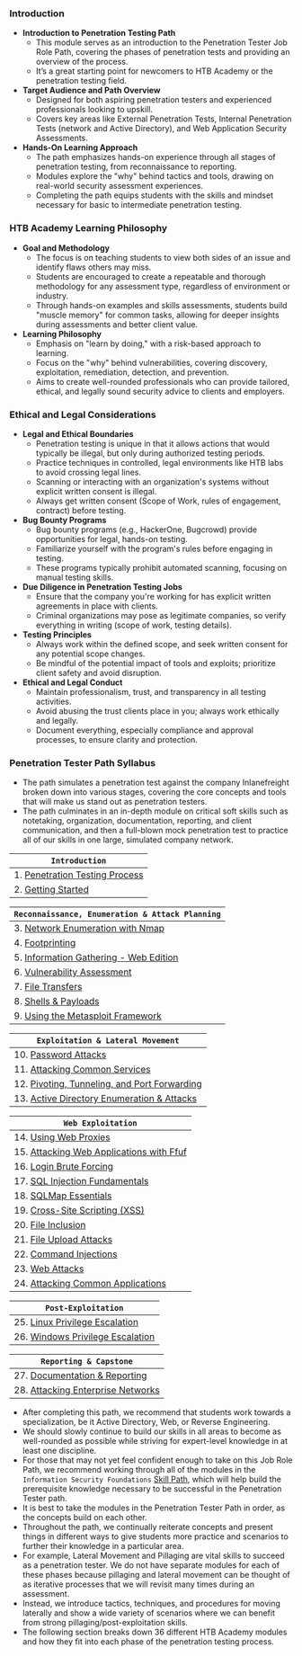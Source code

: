### Introduction
- **Introduction to Penetration Testing Path**
    - This module serves as an introduction to the Penetration Tester Job Role Path, covering the phases of penetration tests and providing an overview of the process.
    - It’s a great starting point for newcomers to HTB Academy or the penetration testing field.
- **Target Audience and Path Overview**
    - Designed for both aspiring penetration testers and experienced professionals looking to upskill.
    - Covers key areas like External Penetration Tests, Internal Penetration Tests (network and Active Directory), and Web Application Security Assessments.
- **Hands-On Learning Approach**
    - The path emphasizes hands-on experience through all stages of penetration testing, from reconnaissance to reporting.
    - Modules explore the "why" behind tactics and tools, drawing on real-world security assessment experiences.
    - Completing the path equips students with the skills and mindset necessary for basic to intermediate penetration testing.



### HTB Academy Learning Philosophy
- **Goal and Methodology**
    - The focus is on teaching students to view both sides of an issue and identify flaws others may miss.
    - Students are encouraged to create a repeatable and thorough methodology for any assessment type, regardless of environment or industry.
    - Through hands-on examples and skills assessments, students build "muscle memory" for common tasks, allowing for deeper insights during assessments and better client value.
- **Learning Philosophy**
    - Emphasis on "learn by doing," with a risk-based approach to learning.
    - Focus on the "why" behind vulnerabilities, covering discovery, exploitation, remediation, detection, and prevention.
    - Aims to create well-rounded professionals who can provide tailored, ethical, and legally sound security advice to clients and employers.



### Ethical and Legal Considerations
- **Legal and Ethical Boundaries**
    - Penetration testing is unique in that it allows actions that would typically be illegal, but only during authorized testing periods.
    - Practice techniques in controlled, legal environments like HTB labs to avoid crossing legal lines.
    - Scanning or interacting with an organization's systems without explicit written consent is illegal.
    - Always get written consent (Scope of Work, rules of engagement, contract) before testing.
- **Bug Bounty Programs**
    - Bug bounty programs (e.g., HackerOne, Bugcrowd) provide opportunities for legal, hands-on testing.
    - Familiarize yourself with the program's rules before engaging in testing.
    - These programs typically prohibit automated scanning, focusing on manual testing skills.
- **Due Diligence in Penetration Testing Jobs**
    - Ensure that the company you're working for has explicit written agreements in place with clients.
    - Criminal organizations may pose as legitimate companies, so verify everything in writing (scope of work, testing details).
- **Testing Principles**
    - Always work within the defined scope, and seek written consent for any potential scope changes.
    - Be mindful of the potential impact of tools and exploits; prioritize client safety and avoid disruption.
- **Ethical and Legal Conduct**
    - Maintain professionalism, trust, and transparency in all testing activities.
    - Avoid abusing the trust clients place in you; always work ethically and legally.
    - Document everything, especially compliance and approval processes, to ensure clarity and protection.



### Penetration Tester Path Syllabus
- The path simulates a penetration test against the company Inlanefreight broken down into various stages, covering the core concepts and tools that will make us stand out as penetration testers. 
- The path culminates in an in-depth module on critical soft skills such as notetaking, organization, documentation, reporting, and client communication, and then a full-blown mock penetration test to practice all of our skills in one large, simulated company network.

| **`Introduction`** |
| --- |
| 1\. [Penetration Testing Process](https://academy.hackthebox.com/module/details/90) |
| 2\. [Getting Started](https://academy.hackthebox.com/module/details/77) |

| **`Reconnaissance, Enumeration & Attack Planning`** |
| --- |
| 3\. [Network Enumeration with Nmap](https://academy.hackthebox.com/module/details/19) |
| 4\. [Footprinting](https://academy.hackthebox.com/module/details/112) |
| 5\. [Information Gathering - Web Edition](https://academy.hackthebox.com/module/details/144) |
| 6\. [Vulnerability Assessment](https://academy.hackthebox.com/module/details/108) |
| 7\. [File Transfers](https://academy.hackthebox.com/module/details/24) |
| 8\. [Shells & Payloads](https://academy.hackthebox.com/module/details/115) |
| 9\. [Using the Metasploit Framework](https://academy.hackthebox.com/module/details/39) |

| **`Exploitation & Lateral Movement`** |
| --- |
| 10\. [Password Attacks](https://academy.hackthebox.com/module/details/147) |
| 11\. [Attacking Common Services](https://academy.hackthebox.com/module/details/116) |
| 12\. [Pivoting, Tunneling, and Port Forwarding](https://academy.hackthebox.com/module/details/158) |
| 13\. [Active Directory Enumeration & Attacks](https://academy.hackthebox.com/module/details/143) |

| **`Web Exploitation`** |
| --- |
| 14\. [Using Web Proxies](https://academy.hackthebox.com/module/details/110) |
| 15\. [Attacking Web Applications with Ffuf](https://academy.hackthebox.com/module/details/54) |
| 16\. [Login Brute Forcing](https://academy.hackthebox.com/module/details/57) |
| 17\. [SQL Injection Fundamentals](https://academy.hackthebox.com/module/details/33) |
| 18\. [SQLMap Essentials](https://academy.hackthebox.com/module/details/58) |
| 19\. [Cross-Site Scripting (XSS)](https://academy.hackthebox.com/module/details/103) |
| 20\. [File Inclusion](https://academy.hackthebox.com/module/details/23) |
| 21\. [File Upload Attacks](https://academy.hackthebox.com/module/details/136) |
| 22\. [Command Injections](https://academy.hackthebox.com/module/details/109) |
| 23\. [Web Attacks](https://academy.hackthebox.com/module/details/134) |
| 24\. [Attacking Common Applications](https://academy.hackthebox.com/module/details/113) |

| **`Post-Exploitation`** |
| --- |
| 25\. [Linux Privilege Escalation](https://academy.hackthebox.com/module/details/51) |
| 26\. [Windows Privilege Escalation](https://academy.hackthebox.com/module/details/67) |

| **`Reporting & Capstone`** |
| --- |
| 27\. [Documentation & Reporting](https://academy.hackthebox.com/module/details/162) |
| 28\. [Attacking Enterprise Networks](https://academy.hackthebox.com/module/details/163) |

- After completing this path, we recommend that students work towards a specialization, be it Active Directory, Web, or Reverse Engineering. 
- We should slowly continue to build our skills in all areas to become as well-rounded as possible while striving for expert-level knowledge in at least one discipline.
- For those that may not yet feel confident enough to take on this Job Role Path, we recommend working through all of the modules in the `Information Security Foundations` [Skill Path](https://academy.hackthebox.com/paths), which will help build the prerequisite knowledge necessary to be successful in the Penetration Tester path.
- It is best to take the modules in the Penetration Tester Path in order, as the concepts build on each other.
- Throughout the path, we continually reiterate concepts and present things in different ways to give students more practice and scenarios to further their knowledge in a particular area. 
- For example, Lateral Movement and Pillaging are vital skills to succeed as a penetration tester. We do not have separate modules for each of these phases because pillaging and lateral movement can be thought of as iterative processes that we will revisit many times during an assessment. 
- Instead, we introduce tactics, techniques, and procedures for moving laterally and show a wide variety of scenarios where we can benefit from strong pillaging/post-exploitation skills.
- The following section breaks down 36 different HTB Academy modules and how they fit into each phase of the penetration testing process.